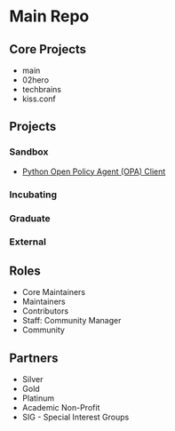 # Main Repo

## Core Projects
- main
- 02hero
- techbrains
- kiss.conf

## Projects

### Sandbox
- [Python Open Policy Agent (OPA) Client](https://github.com/Turall/OPA-python-client)

### Incubating

### Graduate

### External

## Roles

- Core Maintainers
- Maintainers
- Contributors
- Staff: Community Manager
- Community


## Partners

- Silver
- Gold
- Platinum
- Academic Non-Profit
- SIG - Special Interest Groups

